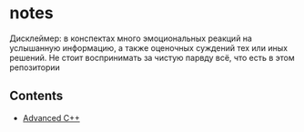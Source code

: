 # notes

Дисклеймер: в конспектах много эмоциональных реакций на услышанную информацию, а также оценочных суждений тех или иных решений. Не стоит воспринимать за чистую парвду всё, что есть в этом репозитории

## Contents
* [Advanced C++](cpp-advanced.md)

